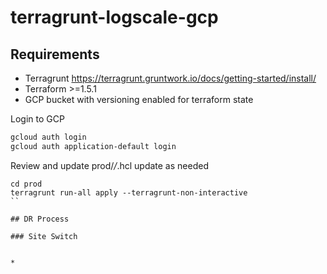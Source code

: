 # terragrunt-logscale-gcp

## Requirements

* Terragrunt <https://terragrunt.gruntwork.io/docs/getting-started/install/>
* Terraform >=1.5.1
* GCP bucket with versioning enabled for terraform state

Login to GCP

```bash
gcloud auth login
gcloud auth application-default login
```

Review and update prod/*/*.hcl update as needed

```
cd prod
terragrunt run-all apply --terragrunt-non-interactive
``

## DR Process

### Site Switch


*
